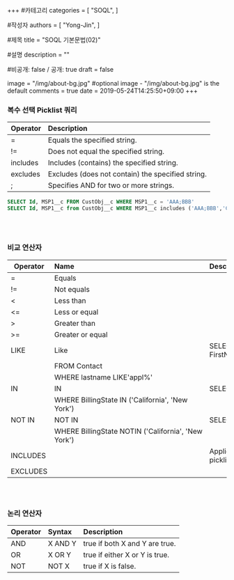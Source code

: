 +++
#카테고리
categories = [
    "SOQL",
]

#작성자
authors = [
    "Yong-Jin",
]

#제목
title = "SOQL 기본문법(02)"

#설명
description = ""

#비공개: false / 공개: true
draft = false


image = "/img/about-bg.jpg" #optional image - "/img/about-bg.jpg" is the default
comments = true
date = 2019-05-24T14:25:50+09:00
+++

<!-- 게시글 내용 -->
### 복수 선택 Picklist 쿼리
|Operator | Description|
|---|:---|
|=|Equals the specified string.|
|!=|Does not equal the specified string.|
|includes|Includes (contains) the specified string.|
|excludes|Excludes (does not contain) the specified string.|
|;|Specifies AND for two or more strings.|

```sql
SELECT Id, MSP1__c FROM CustObj__c WHERE MSP1__c = 'AAA;BBB'
SELECT Id, MSP1__c from CustObj__c WHERE MSP1__c includes ('AAA;BBB','CCC')
```
###### &nbsp;
### 비교 연산자
Operator | Name | Description
---|:---|:---
= | Equals | 
!= | Not equals | 
< | Less than | 
<= | Less or equal | 
> | Greater than | 
>= | Greater or equal | 
LIKE | Like | SELECT AccountId, FirstName, lastname
 |  | FROM Contact
 |  | WHERE lastname LIKE'appl%'
IN | IN | SELECT Name FROM Account
 |  | WHERE BillingState IN ('California', 'New York')
NOT IN | NOT IN | SELECT Name FROM Account	
 |  | WHERE BillingState NOTIN ('California', 'New York')					
INCLUDES| | Applies only to multi-select picklists.			
EXCLUDES| |

###### &nbsp;
### 논리 연산자
Operator | Syntax | Description
---|:---|:---
AND| X AND Y| true if both X and Y are true.
OR| X OR Y| true if either X or Y is true.
NOT| NOT X| true if X is false.


